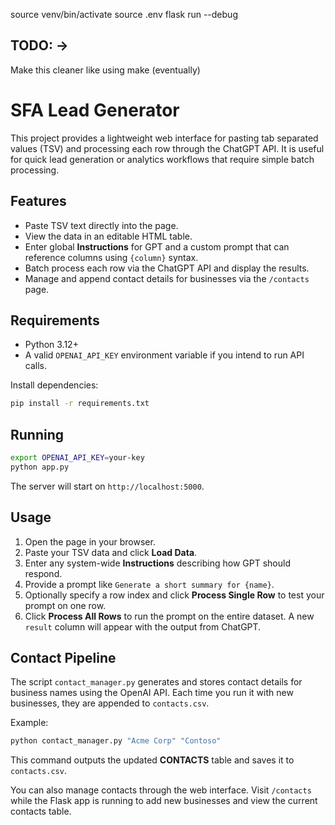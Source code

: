source venv/bin/activate
source .env
flask run --debug


## TODO: -> 
Make this cleaner like using make (eventually)


# SFA Lead Generator

This project provides a lightweight web interface for pasting tab separated values (TSV) and processing each row through the ChatGPT API. It is useful for quick lead generation or analytics workflows that require simple batch processing.

## Features

- Paste TSV text directly into the page.
- View the data in an editable HTML table.
- Enter global **Instructions** for GPT and a custom prompt that can reference columns using `{column}` syntax.
- Batch process each row via the ChatGPT API and display the results.
- Manage and append contact details for businesses via the `/contacts` page.

## Requirements

- Python 3.12+
- A valid `OPENAI_API_KEY` environment variable if you intend to run API calls.

Install dependencies:

```bash
pip install -r requirements.txt
```

## Running

```bash
export OPENAI_API_KEY=your-key
python app.py
```

The server will start on `http://localhost:5000`.

## Usage

1. Open the page in your browser.
2. Paste your TSV data and click **Load Data**.
3. Enter any system-wide **Instructions** describing how GPT should respond.
4. Provide a prompt like `Generate a short summary for {name}`.
5. Optionally specify a row index and click **Process Single Row** to test your prompt on one row.
6. Click **Process All Rows** to run the prompt on the entire dataset. A new `result` column will appear with the output from ChatGPT.

## Contact Pipeline

The script `contact_manager.py` generates and stores contact details for business names using the OpenAI API. Each time you run it with new businesses, they are appended to `contacts.csv`.

Example:

```bash
python contact_manager.py "Acme Corp" "Contoso" 
```

This command outputs the updated **CONTACTS** table and saves it to `contacts.csv`.

You can also manage contacts through the web interface. Visit `/contacts` while the
Flask app is running to add new businesses and view the current contacts table.
